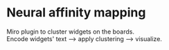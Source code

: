 # Neural affinity mapping  

Miro plugin to cluster widgets on the boards.  
Encode widgets' text --> apply clustering --> visualize.  
